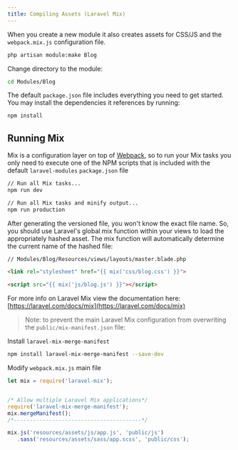 ```yaml
---
title: Compiling Assets (Laravel Mix)
---
```


When you create a new module it also creates assets for CSS/JS and the `webpack.mix.js` configuration file.

```bash
php artisan module:make Blog
```

Change directory to the module:

```bash
cd Modules/Blog
```

The default `package.json` file includes everything you need to get started. You may install the dependencies it references by running:

```bash
npm install
```

## Running Mix

Mix is a configuration layer on top of [Webpack](https://webpack.js.org/), so to run your Mix tasks you only need to execute one of the NPM scripts that is included with the default `laravel-modules` `package.json` file

```bash
// Run all Mix tasks...
npm run dev

// Run all Mix tasks and minify output...
npm run production
```

After generating the versioned file, you won't know the exact file name. So, you should use Laravel's global mix function within your views to load the appropriately hashed asset. The  mix function will automatically determine the current name of the hashed file:

```html
// Modules/Blog/Resources/views/layouts/master.blade.php

<link rel="stylesheet" href="{{ mix('css/blog.css') }}">

<script src="{{ mix('js/blog.js') }}"></script>
```

For more info on Laravel Mix view the documentation here: [https://laravel.com/docs/mix](https://laravel.com/docs/mix)

> Note: to prevent the main Laravel Mix configuration from overwriting the `public/mix-manifest.json` file:


Install `laravel-mix-merge-manifest`

```bash
npm install laravel-mix-merge-manifest --save-dev
```

Modify `webpack.mix.js` main file

```js
let mix = require('laravel-mix');


/* Allow multiple Laravel Mix applications*/
require('laravel-mix-merge-manifest');
mix.mergeManifest();
/*----------------------------------------*/

mix.js('resources/assets/js/app.js', 'public/js')
   .sass('resources/assets/sass/app.scss', 'public/css');

```
